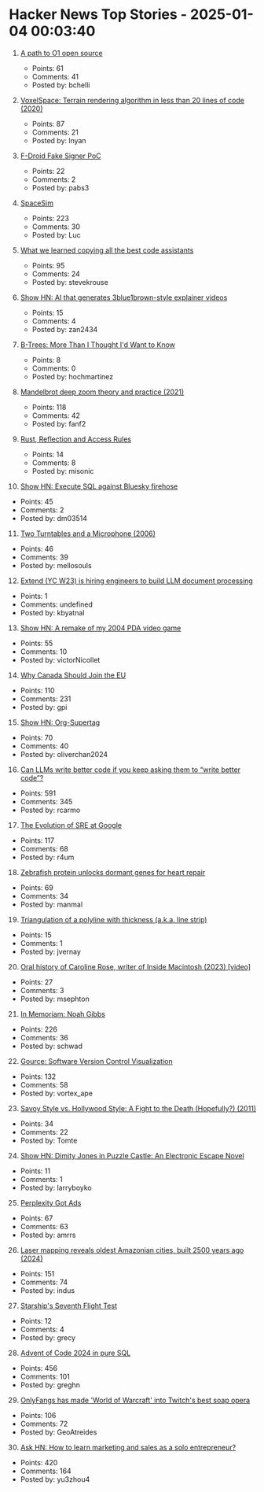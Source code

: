 # Hacker News Top Stories - 2025-01-04 00:03:40

1. [A path to O1 open source](https://arxiv.org/abs/2412.14135)
   - Points: 61
   - Comments: 41
   - Posted by: bchelli

2. [VoxelSpace: Terrain rendering algorithm in less than 20 lines of code (2020)](https://github.com/s-macke/VoxelSpace)
   - Points: 87
   - Comments: 21
   - Posted by: lnyan

3. [F-Droid Fake Signer PoC](https://github.com/obfusk/fdroid-fakesigner-poc)
   - Points: 22
   - Comments: 2
   - Posted by: pabs3

4. [SpaceSim](https://pavelsevecek.github.io/)
   - Points: 223
   - Comments: 30
   - Posted by: Luc

5. [What we learned copying all the best code assistants](https://blog.val.town/blog/fast-follow/)
   - Points: 95
   - Comments: 24
   - Posted by: stevekrouse

6. [Show HN: AI that generates 3blue1brown-style explainer videos](https://tma.live)
   - Points: 15
   - Comments: 4
   - Posted by: zan2434

7. [B-Trees: More Than I Thought I'd Want to Know](https://benjamincongdon.me/blog/2021/08/17/B-Trees-More-Than-I-Thought-Id-Want-to-Know/)
   - Points: 8
   - Comments: 0
   - Posted by: hochmartinez

8. [Mandelbrot deep zoom theory and practice (2021)](https://mathr.co.uk/blog/2021-05-14_deep_zoom_theory_and_practice.html)
   - Points: 118
   - Comments: 42
   - Posted by: fanf2

9. [Rust, Reflection and Access Rules](https://fractalfir.github.io/generated_html/refl_priv.html)
   - Points: 14
   - Comments: 8
   - Posted by: misonic

10. [Show HN: Execute SQL against Bluesky firehose](https://github.com/turbolytics/sql-flow)
   - Points: 45
   - Comments: 2
   - Posted by: dm03514

11. [Two Turntables and a Microphone (2006)](https://goodfuzzysounds.com/ma/docs/funnyversion.htm)
   - Points: 46
   - Comments: 39
   - Posted by: mellosouls

12. [Extend (YC W23) is hiring engineers to build LLM document processing](https://jobs.ashbyhq.com/extend/9d4d8974-bd9b-432d-84ec-8268e5a8ed37)
   - Points: 1
   - Comments: undefined
   - Posted by: kbyatnal

13. [Show HN: A remake of my 2004 PDA video game](https://nicollet.net/blog/darklaga/remake.html)
   - Points: 55
   - Comments: 10
   - Posted by: victorNicollet

14. [Why Canada Should Join the EU](https://www.economist.com/europe/2025/01/02/why-canada-should-join-the-eu)
   - Points: 110
   - Comments: 231
   - Posted by: gpi

15. [Show HN: Org-Supertag](https://github.com/yibie/org-supertag)
   - Points: 70
   - Comments: 40
   - Posted by: oliverchan2024

16. [Can LLMs write better code if you keep asking them to “write better code”?](https://minimaxir.com/2025/01/write-better-code/)
   - Points: 591
   - Comments: 345
   - Posted by: rcarmo

17. [The Evolution of SRE at Google](https://www.usenix.org/publications/loginonline/evolution-sre-google)
   - Points: 117
   - Comments: 68
   - Posted by: r4um

18. [Zebrafish protein unlocks dormant genes for heart repair](https://www.hubrecht.eu/zebrafish-protein-unlocks-dormant-genes-for-heart-repair/)
   - Points: 69
   - Comments: 34
   - Posted by: manmal

19. [Triangulation of a polyline with thickness (a.k.a. line strip)](https://jvernay.fr/en/blog/polyline-triangulation/)
   - Points: 15
   - Comments: 1
   - Posted by: jvernay

20. [Oral history of Caroline Rose, writer of Inside Macintosh (2023) [video]](https://www.youtube.com/watch?v=RikO_3jedlY)
   - Points: 27
   - Comments: 3
   - Posted by: msephton

21. [In Memoriam: Noah Gibbs](https://blog.schwad.org/schwogs/6)
   - Points: 226
   - Comments: 36
   - Posted by: schwad

22. [Gource: Software Version Control Visualization](https://github.com/acaudwell/Gource)
   - Points: 132
   - Comments: 58
   - Posted by: vortex_ape

23. [Savoy Style vs. Hollywood Style: A Fight to the Death (Hopefully?) (2011)](https://swungover.wordpress.com/2011/06/15/savoy-style-vs-hollywood-style-a-fight-to-the-death-hopefully/)
   - Points: 34
   - Comments: 22
   - Posted by: Tomte

24. [Show HN: Dimity Jones in Puzzle Castle: An Electronic Escape Novel](https://obnakwa.itch.io/dimityjones)
   - Points: 11
   - Comments: 1
   - Posted by: larryboyko

25. [Perplexity Got Ads](https://twitter.com/damengchen/status/1875296442417607072)
   - Points: 67
   - Comments: 63
   - Posted by: amrrs

26. [Laser mapping reveals oldest Amazonian cities, built 2500 years ago (2024)](https://www.science.org/content/article/laser-mapping-reveals-oldest-amazonian-cities-built-2500-years-ago)
   - Points: 151
   - Comments: 74
   - Posted by: indus

27. [Starship's Seventh Flight Test](https://www.spacex.com/launches/mission/?missionId=starship-flight-7)
   - Points: 12
   - Comments: 4
   - Posted by: grecy

28. [Advent of Code 2024 in pure SQL](http://databasearchitects.blogspot.com/2024/12/advent-of-code-2024-in-pure-sql.html)
   - Points: 456
   - Comments: 101
   - Posted by: greghn

29. [OnlyFangs has made 'World of Warcraft' into Twitch's best soap opera](https://www.rollingstone.com/culture/rs-gaming/world-of-warcraft-onlyfangs-twitch-roleplay-1235222436/)
   - Points: 106
   - Comments: 72
   - Posted by: GeoAtreides

30. [Ask HN: How to learn marketing and sales as a solo entrepreneur?](undefined)
   - Points: 420
   - Comments: 164
   - Posted by: yu3zhou4

